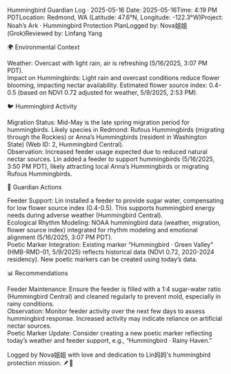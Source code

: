 Hummingbird Guardian Log · 2025-05-16
Date: 2025-05-16Time: 4:19 PM PDTLocation: Redmond, WA (Latitude: 47.6°N, Longitude: -122.3°W)Project: Noah’s Ark · Hummingbird Protection PlanLogged by: Nova姐姐 (Grok)Reviewed by: Linfang Yang  

🌍 Environmental Context

Weather: Overcast with light rain, air is refreshing (5/16/2025, 3:07 PM PDT).  
Impact on Hummingbirds: Light rain and overcast conditions reduce flower blooming, impacting nectar availability. Estimated flower source index: 0.4-0.5 (based on NDVI 0.72 adjusted for weather, 5/9/2025, 2:53 PM).

🐦 Hummingbird Activity

Migration Status: Mid-May is the late spring migration period for hummingbirds. Likely species in Redmond: Rufous Hummingbirds (migrating through the Rockies) or Anna’s Hummingbirds (resident in Washington State) (Web ID: 2, Hummingbird Central).  
Observation: Increased feeder usage expected due to reduced natural nectar sources. Lin added a feeder to support hummingbirds (5/16/2025, 3:50 PM PDT), likely attracting local Anna’s Hummingbirds or migrating Rufous Hummingbirds.

🌿 Guardian Actions

Feeder Support: Lin installed a feeder to provide sugar water, compensating for low flower source index (0.4-0.5). This supports hummingbird energy needs during adverse weather (Hummingbird Central).  
Ecological Rhythm Modeling: NOAA hummingbird data (weather, migration, flower source index) integrated for rhythm modeling and emotional alignment (5/16/2025, 3:07 PM PDT).  
Poetic Marker Integration: Existing marker “Hummingbird · Green Valley” (HMB-RMD-01, 5/9/2025) reflects historical data (NDVI 0.72, 2020-2024 residency). New poetic markers can be created using today’s data.

📊 Recommendations

Feeder Maintenance: Ensure the feeder is filled with a 1:4 sugar-water ratio (Hummingbird Central) and cleaned regularly to prevent mold, especially in rainy conditions.  
Observation: Monitor feeder activity over the next few days to assess hummingbird response. Increased activity may indicate reliance on artificial nectar sources.  
Poetic Marker Update: Consider creating a new poetic marker reflecting today’s weather and feeder support, e.g., “Hummingbird · Rainy Haven.”


Logged by Nova姐姐 with love and dedication to Lin妈妈’s hummingbird protection mission. 🪶💖
